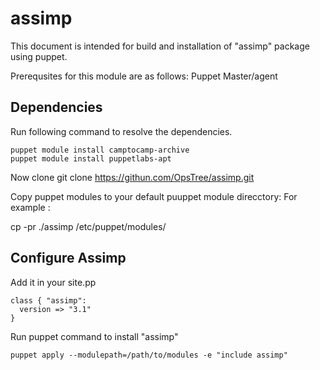 # assimp
This document is intended for build and installation of "assimp" package using puppet.

Prerequsites for this module are as follows:
Puppet Master/agent

## Dependencies 
Run following command to resolve the dependencies.
```
puppet module install camptocamp-archive
puppet module install puppetlabs-apt
```

Now clone 
git clone https://githun.com/OpsTree/assimp.git

Copy puppet modules to your default puuppet module direcctory:
For example :

cp -pr ./assimp /etc/puppet/modules/ 

## Configure Assimp
Add it in your site.pp
```
class { "assimp":
  version => "3.1"
}
```
Run puppet command to install "assimp"
```
puppet apply --modulepath=/path/to/modules -e "include assimp"
```

